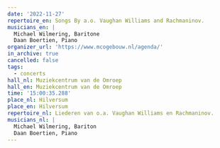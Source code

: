```yaml
---
date: '2022-11-27'
repertoire_en: Songs By a.o. Vaughan Williams and Rachmaninov.
musicians_en: |
  Michael Wilmering, Baritone
  Daan Boertien, Piano
organizer_url: 'https://www.mcogebouw.nl/agenda/'
in_archive: true
cancelled: false
tags:
  - concerts
hall_nl: Muziekcentrum van de Omroep
hall_en: Muziekcentrum van de Omroep
time: '15:00:35.288'
place_nl: Hilversum
place_en: Hilversum
repertoire_nl: Liederen van o.a. Vaughan Williams en Rachmaninov.
musicians_nl: |
  Michael Wilmering, Bariton
  Daan Boertien, Piano
---
```


